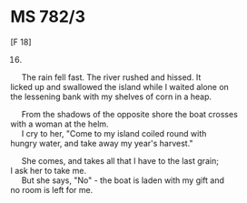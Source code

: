 # MS 782/3

[F 18]

16.
&nbsp;&nbsp;&nbsp;&nbsp;&nbsp;The rain fell fast. The river rushed and hissed. It \
licked up and swallowed the island while I waited alone on \
the lessening bank with my shelves of corn in a heap. 

&nbsp;&nbsp;&nbsp;&nbsp;&nbsp;From the shadows of the opposite shore the boat crosses \
with a woman at the helm. \
&nbsp;&nbsp;&nbsp;&nbsp;&nbsp;I cry to her, "Come to my island coiled round with \
hungry water, and take away my year's harvest."

&nbsp;&nbsp;&nbsp;&nbsp;&nbsp;She comes, and takes all that I have to the last grain; \
I ask her to take me. \
&nbsp;&nbsp;&nbsp;&nbsp;&nbsp;But she says, "No" - the boat is laden with my gift and \
no room is left for me. 

